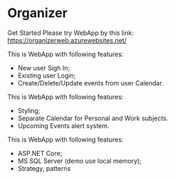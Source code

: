 # Organizer

Get Started
Please try WebApp by this link: 
https://organizerweb.azurewebsites.net/

This is WebApp with following features:

  - New user Sigh In;
  - Existing user Login;
  - Create/Delete/Update events from user Calendar.
  
This is WebApp with following features:

  - Styling;
  - Separate Calendar for Personal and Work subjects.
  - Upcoming Events alert system.
  
This is WebApp with following features:

  - ASP.NET Core;
  - MS SQL Server (demo use local memory);
  - Strategy, patterns
